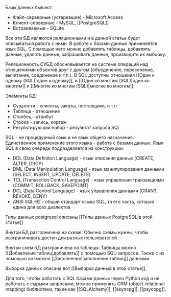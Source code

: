 Базы данных бывают:
* Файл-серверные (устаревшие) - Microsoft Access
* Клиент-серверные - MySQL, [[PostgreSQL]]
* Встраиваемые - SQLite

Все эти БД являются реляционными и в данной статье будет описываться работа с ними.
В работе с базами данных применяется язык SQL. С помощью него можно добавлять таблицы, добавлять данные, удалять данные, запрашивать данные, производить их выборку.

Реляционность СУБД обосновывается на системе операций над отношениями объектов друг с другом (объединение, пересечение, вычитание, соединение и т.п.). 
В SQL доступны отношения [[Один к одному (SQL)|один к одному]], и [[Один ко многим (SQL)|один ко многим]] и [[Многие ко многим (SQL)|многие ко многим]].

Элементы БД:
* Сущности - клиенты, заказы, поставщики, и т.п.
* Таблица - отношение
* Столбец - атрибут
* Строка - запись, кортеж
* Результирующий набор - результат запроса SQL

SQL - не процедурный язык и не язык общего назначения. Единственное применение этого языка - работа с базами данных.
Язык SQL в свою очередь подразделяется на конструкции:
* DDL (Data Definiton Language) - язык описания данных (CREATE, ALTER, DROP)
* DML (Data Manipulation Language) - язык манипулирования данными (SELECT, INSERT, UPDATE, DELETE)
* TCL (Transaction Control Language) - язык управления транзакциями (COMMIT, ROLLBACK, SAVEPOINT)
* DCL (Data Control Language) - язык управления данными (GRANT, REVOKE, DENY)
* ANSI SQL-92 - общий стандарт языка SQL, та его часть, которая едина для всех диалектов

Типы данных postgresql описаны [[Типы данных PostgreSQL|в этой статье]] 

Внутри БД разграничена на схеме. Обычно схемы нужны, чтобы разграничивать доступ для разных пользователей.

Внутри схем БД разграничена на таблицы. Таблицы можно [[Добавление таблиц|добавлять]] с помощью SQL-запросов. Также с их помощью возможно [[Заполнение|заполнение таблиц]] данными.

Выборка данных описана вот [[Выборка данных|в этой статье]].

Для того, чтобы работать с SQL базами данных через Python код и не работать с сырыми запросами, можно применять ORM (object-relational mapping) библиотеки, такие как [[SQLAlchemy]], [[asyncpg]], [[psycopg]].

